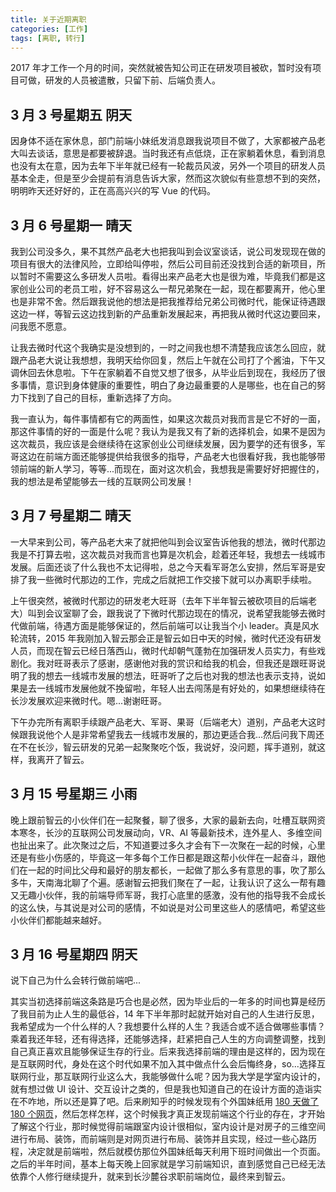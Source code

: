 ```yaml
---
title: 关于近期离职
categories: [工作]
tags: [离职, 转行]
---
```


2017 年才工作一个月的时间，突然就被告知公司正在研发项目被砍，暂时没有项目可做，研发的人员被遣散，只留下前、后端负责人。

## 3 月 3 号星期五 阴天

因身体不适在家休息，部门前端小妹纸发消息跟我说项目不做了，大家都被产品老大叫去谈话，意思是都要被辞退。当时我还有点低烧，正在家躺着休息，看到消息也没有太在意，因为去年下半年就已经有一轮裁员风波，另外一个项目的研发人员基本全走，但是至少会提前有消息告诉大家，然而这次貌似有些意想不到的突然，明明昨天还好好的，正在高高兴兴的写 Vue 的代码。

## 3 月 6 号星期一 晴天

我到公司没多久，果不其然产品老大也把我叫到会议室谈话，说公司发现现在做的项目有很大的法律风险，立即给叫停啦，然后公司目前还没找到合适的新项目，所以暂时不需要这么多研发人员啦。看得出来产品老大也是很为难，毕竟我们都是这家创业公司的老员工啦，好不容易这么一帮兄弟聚在一起，现在都要离开，他心里也是非常不舍。然后跟我说他的想法是把我推荐给兄弟公司微时代，能保证待遇跟这边一样，等智云这边找到新的产品重新发展起来，再把我从微时代这边要回来，问我愿不愿意。

让我去微时代这个我确实是没想到的，一时之间我也想不清楚我应该怎么回应，就跟产品老大说让我想想，我明天给你回复，然后上午就在公司打了个酱油，下午又调休回去休息啦。下午在家躺着不自觉又想了很多，从毕业后到现在，我经历了很多事情，意识到身体健康的重要性，明白了身边最重要的人是哪些，也在自己的努力下找到了自己的目标，重新选择了方向。

我一直认为，每件事情都有它的两面性，如果这次裁员对我而言是它不好的一面，那这件事情的好的一面是什么呢？我认为是我又有了新的选择机会，如果不是因为这次裁员，我应该是会继续待在这家创业公司继续发展，因为要学的还有很多，军哥这边在前端方面还能够提供给我很多的指导，产品老大也很看好我，我也能够带领前端的新人学习，等等...而现在，面对这次机会，我想我是需要好好把握住的，我的想法是希望能够去一线的互联网公司发展！

## 3 月 7 号星期二 晴天

一大早来到公司，等产品老大来了就把他叫到会议室告诉他我的想法，微时代那边我是不打算去啦，这次裁员对我而言也算是次机会，趁着还年轻，我想去一线城市发展。后面还谈了什么我也不太记得啦，总之今天看军哥怎么安排，然后军哥是安排了我一些微时代那边的工作，完成之后就把工作交接下就可以办离职手续啦。

上午很突然，被微时代那边的研发老大旺哥（去年下半年智云被砍项目的后端老大）叫到会议室聊了会，跟我说了下微时代那边现在的情况，说希望我能够去微时代做前端，待遇方面是能够保证的，然后前端可以让我当个小 leader。真是风水轮流转，2015 年我刚加入智云那会正是智云如日中天的时候，微时代还没有研发人员，而现在智云已经日落西山，微时代却朝气蓬勃在加强研发人员实力，有些戏剧化。我对旺哥表示了感谢，感谢他对我的赏识和给我的机会，但我还是跟旺哥说明了我的想去一线城市发展的想法，旺哥听了之后也对我的想法也表示支持，说如果是去一线城市发展他就不挽留啦，年轻人出去闯荡是有好处的，如果想继续待在长沙发展欢迎来微时代。嗯...谢谢旺哥。

下午办完所有离职手续跟产品老大、军哥、果哥（后端老大）道别，产品老大这时候跟我说他个人是非常希望我去一线城市发展的，那边更适合我...然后问我下周还在不在长沙，智云研发的兄弟一起聚聚吃个饭，我说好，没问题，挥手道别，就这样，我离开了智云。

## 3 月 15 号星期三 小雨

晚上跟前智云的小伙伴们在一起聚餐，聊了很多，大家的最新去向，吐槽互联网资本寒冬，长沙的互联网公司发展动向，VR、AI 等最新技术，连外星人、多维空间也扯出来了。此次聚过之后，不知道要过多久才会有下一次聚在一起的时候，心里还是有些小伤感的，毕竟这一年多每个工作日都是跟这帮小伙伴在一起奋斗，跟他们在一起的时间比父母和最好的朋友都长，一起做了那么多有意思的事，吹了那么多牛，天南海北聊了个遍。感谢智云把我们聚在了一起，让我认识了这么一帮有趣又无趣小伙伴，我的前端导师军哥，我打心底里的感激，没有他的指导我不会成长的这么快，与其说是对公司的感情，不如说是对公司里这些人的感情吧，希望这些小伙伴们都能越来越好。

## 3 月 16 号星期四 阴天

说下自己为什么会转行做前端吧...

其实当初选择前端这条路是巧合也是必然，因为毕业后的一年多的时间也算是经历了我目前为止人生的最低谷，14 年下半年那时起就开始对自己的人生进行反思，我希望成为一个什么样的人？我想要什么样的人生？我适合或不适合做哪些事情？乘着我还年轻，还有得选择，还能够选择，赶紧把自己人生的方向调整调整，找到自己真正喜欢且能够保证生存的行业。后来我选择前端的理由是这样的，因为现在是互联网时代，身处在这个时代如果不加入其中做点什么会后悔终身，so...选择互联网行业，那互联网行业这么大，我能够做什么呢？因为我大学是学室内设计的，就有想过做 UI 设计、交互设计之类的，但是我也知道自己的在设计方面的造诣实在不咋地，所以还是算了吧。后来刷知乎的时候发现有个外国妹纸用 [180 天做了 180 个网页](http://jenniferdewalt.com/index.html)，然后怎样怎样，这个时候我才真正发现前端这个行业的存在，才开始了解这个行业，那时候觉得前端跟室内设计很相似，室内设计是对房子的三维空间进行布局、装饰，而前端则是对网页进行布局、装饰并且实现，经过一些心路历程，决定就是前端啦，然后就模仿那位外国妹纸每天利用下班时间做出一个页面。之后的半年时间，基本上每天晚上回家就是学习前端知识，直到感觉自己已经无法依靠个人修行继续提升，就来到长沙麓谷求职前端岗位，最终来到智云。
